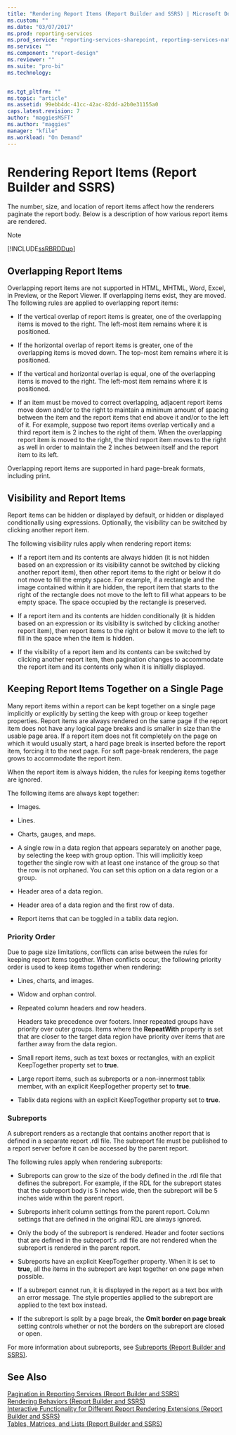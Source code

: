 ```yaml
---
title: "Rendering Report Items (Report Builder and SSRS) | Microsoft Docs"
ms.custom: ""
ms.date: "03/07/2017"
ms.prod: reporting-services
ms.prod_service: "reporting-services-sharepoint, reporting-services-native"
ms.service: ""
ms.component: "report-design"
ms.reviewer: ""
ms.suite: "pro-bi"
ms.technology: 


ms.tgt_pltfrm: ""
ms.topic: "article"
ms.assetid: 99ebb4dc-41cc-42ac-82dd-a2b0e31155a0
caps.latest.revision: 7
author: "maggiesMSFT"
ms.author: "maggies"
manager: "kfile"
ms.workload: "On Demand"
---
```

# Rendering Report Items (Report Builder and SSRS)
  The number, size, and location of report items affect how the renderers paginate the report body. Below is a description of how various report items are rendered.  
  
> [!NOTE]  
>  [!INCLUDE[ssRBRDDup](../../includes/ssrbrddup-md.md)]  
  
## Overlapping Report Items  
 Overlapping report items are not supported in HTML, MHTML, Word, Excel, in Preview, or the Report Viewer. If overlapping items exist, they are moved. The following rules are applied to overlapping report items:  
  
-   If the vertical overlap of report items is greater, one of the overlapping items is moved to the right. The left-most item remains where it is positioned.  
  
-   If the horizontal overlap of report items is greater, one of the overlapping items is moved down. The top-most item remains where it is positioned.  
  
-   If the vertical and horizontal overlap is equal, one of the overlapping items is moved to the right. The left-most item remains where it is positioned.  
  
-   If an item must be moved to correct overlapping, adjacent report items move down and/or to the right to maintain a minimum amount of spacing between the item and the report items that end above it and/or to the left of it. For example, suppose two report items overlap vertically and a third report item is 2 inches to the right of them. When the overlapping report item is moved to the right, the third report item moves to the right as well in order to maintain the 2 inches between itself and the report item to its left.  
  
 Overlapping report items are supported in hard page-break formats, including print.  
  
## Visibility and Report Items  
 Report items can be hidden or displayed by default, or hidden or displayed conditionally using expressions. Optionally, the visibility can be switched by clicking another report item.  
  
 The following visibility rules apply when rendering report items:  
  
-   If a report item and its contents are always hidden (it is not hidden based on an expression or its visibility cannot be switched by clicking another report item), then other report items to the right or below it do not move to fill the empty space. For example, if a rectangle and the image contained within it are hidden, the report item that starts to the right of the rectangle does not move to the left to fill what appears to be empty space. The space occupied by the rectangle is preserved.  
  
-   If a report item and its contents are hidden conditionally (it is hidden based on an expression or its visibility is switched by clicking another report item), then report items to the right or below it move to the left to fill in the space when the item is hidden.  
  
-   If the visibility of a report item and its contents can be switched by clicking another report item, then pagination changes to accommodate the report item and its contents only when it is initially displayed.  
  
## Keeping Report Items Together on a Single Page  
 Many report items within a report can be kept together on a single page implicitly or explicitly by setting the keep with group or keep together properties. Report items are always rendered on the same page if the report item does not have any logical page breaks and is smaller in size than the usable page area. If a report item does not fit completely on the page on which it would usually start, a hard page break is inserted before the report item, forcing it to the next page. For soft page-break renderers, the page grows to accommodate the report item.  
  
 When the report item is always hidden, the rules for keeping items together are ignored.  
  
 The following items are always kept together:  
  
-   Images.  
  
-   Lines.  
  
-   Charts, gauges, and maps.  
  
-   A single row in a data region that appears separately on another page, by selecting the keep with group option. This will implicitly keep together the single row with at least one instance of the group so that the row is not orphaned. You can set this option on a data region or a group.  
  
-   Header area of a data region.  
  
-   Header area of a data region and the first row of data.  
  
-   Report items that can be toggled in a tablix data region.  
  
### Priority Order  
 Due to page size limitations, conflicts can arise between the rules for keeping report items together. When conflicts occur, the following priority order is used to keep items together when rendering:  
  
-   Lines, charts, and images.  
  
-   Widow and orphan control.  
  
-   Repeated column headers and row headers.  
  
     Headers take precedence over footers. Inner repeated groups have priority over outer groups. Items where the **RepeatWith** property is set that are closer to the target data region have priority over items that are farther away from the data region.  
  
-   Small report items, such as text boxes or rectangles, with an explicit KeepTogether property set to **true**.  
  
-   Large report items, such as subreports or a non-innermost tablix member, with an explicit KeepTogether property set to **true**.  
  
-   Tablix data regions with an explicit KeepTogether property set to **true**.  
  
### Subreports  
 A subreport renders as a rectangle that contains another report that is defined in a separate report .rdl file. The subreport file must be published to a report server before it can be accessed by the parent report.  
  
 The following rules apply when rendering subreports:  
  
-   Subreports can grow to the size of the body defined in the .rdl file that defines the subreport. For example, if the RDL for the subreport states that the subreport body is 5 inches wide, then the subreport will be 5 inches wide within the parent report.  
  
-   Subreports inherit column settings from the parent report. Column settings that are defined in the original RDL are always ignored.  
  
-   Only the body of the subreport is rendered. Header and footer sections that are defined in the subreport's .rdl file are not rendered when the subreport is rendered in the parent report.  
  
-   Subreports have an explicit KeepTogether property. When it is set to **true**, all the items in the subreport are kept together on one page when possible.  
  
-   If a subreport cannot run, it is displayed in the report as a text box with an error message. The style properties applied to the subreport are applied to the text box instead.  
  
-   If the subreport is split by a page break, the **Omit border on page break** setting controls whether or not the borders on the subreport are closed or open.  
  
 For more information about subreports, see [Subreports &#40;Report Builder and SSRS&#41;](../../reporting-services/report-design/subreports-report-builder-and-ssrs.md).  
  
## See Also  
 [Pagination in Reporting Services &#40;Report Builder  and SSRS&#41;](../../reporting-services/report-design/pagination-in-reporting-services-report-builder-and-ssrs.md)   
 [Rendering Behaviors &#40;Report Builder  and SSRS&#41;](../../reporting-services/report-design/rendering-behaviors-report-builder-and-ssrs.md)   
 [Interactive Functionality for Different Report Rendering Extensions &#40;Report Builder and SSRS&#41;](../../reporting-services/report-builder/interactive-functionality-different-report-rendering-extensions.md)   
 [Tables, Matrices, and Lists &#40;Report Builder and SSRS&#41;](../../reporting-services/report-design/tables-matrices-and-lists-report-builder-and-ssrs.md)  
  
  
